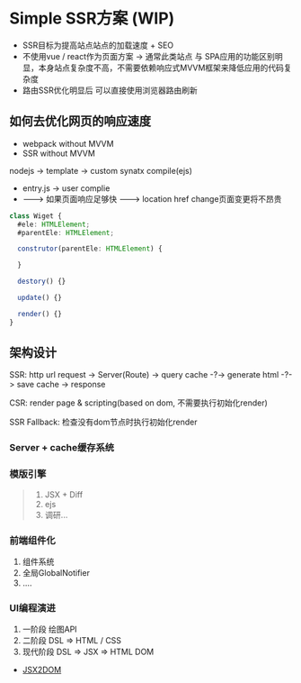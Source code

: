 # Simple SSR方案 (WIP)

* SSR目标为提高站点站点的加载速度 + SEO
* 不使用vue / react作为页面方案 -> 通常此类站点 与 SPA应用的功能区别明显，本身站点复杂度不高，不需要依赖响应式MVVM框架来降低应用的代码复杂度
* 路由SSR优化明显后 可以直接使用浏览器路由刷新

## 如何去优化网页的响应速度

* webpack without MVVM
* SSR without MVVM

nodejs -> template -> custom synatx compile(ejs)

* entry.js -> user complie
* ---> 如果页面响应足够快 ---> location href change页面变更将不昂贵

```ts
class Wiget {
  #ele: HTMLElement;
  #parentEle: HTMLElement;

  construtor(parentEle: HTMLElement) {

  }

  destory() {}

  update() {}

  render() {}
}
```

## 架构设计

SSR: http url request -> Server(Route) -> query cache -?-> generate html -?-> save cache -> response

CSR: render page & scripting(based on dom, 不需要执行初始化render)

SSR Fallback: 检查没有dom节点时执行初始化render

### Server + cache缓存系统

### 模版引擎

> 1. JSX + Diff
> 2. ejs
> 3. 调研...

### 前端组件化

1. 组件系统
2. 全局GlobalNotifier
3. ....


### UI编程演进

1. 一阶段 绘图API
2. 二阶段 DSL => HTML / CSS
3. 现代阶段 DSL => JSX => HTML DOM

* [JSX2DOM](https://github.com/cuzfinal/JSX2DOM/blob/master/src/element.ts)
